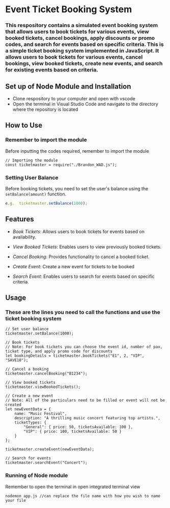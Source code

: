 # Event Ticket Booking System

### This respository contains a simulated event booking system that allows users to book tickets for various events, view booked tickets, cancel bookings, apply discounts or promo codes, and search for events based on specific criteria. This is a simple ticket booking system implemented in JavaScript. It allows users to book tickets for various events, cancel bookings, view booked tickets, create new events, and search for existing events based on criteria.

## Set up of Node Module and Installation

- Clone respository to your computer and open with vscode
- Open the terminal in Visual Studio Code and navigate to the directory where the repository is located

## How to Use

### Remember to import the module
Before inputting the codes required, remember to import the module

```
// Importing the module
const ticketmaster = require("./Brandon_WAD.js");
```

### Setting User Balance
Before booking tickets, you need to set the user's balance using the `setBalance(amount)` function.

```javascript
e.g.  ticketmaster.setBalance(1000);
```


## Features

- *Book Tickets*: Allows users to book tickets for events based on availability.

- *View Booked Tickets*: Enables users to view previously booked tickets.

- *Cancel Booking*: Provides functionality to cancel a booked ticket.

- *Create Event*: Create a new event for tickets to be booked

- *Search Event*: Enables users to search for events based on specific criteria.

## Usage
### These are the lines you need to call the functions and use the ticket booking system

```
// Set user balance
ticketmaster.setBalance(1000);

// Book tickets
// Note: For book tickets you can choose the event id, number of pax, ticket type, and apply promo code for discounts
let bookingDetails = ticketmaster.bookTickets("E1", 2, "VIP", "SAVE10");

// Cancel a booking
ticketmaster.cancelBooking("B1234");

// View booked tickets
ticketmaster.viewBookedTickets();

// Create a new event
// Note: All of the particulars need to be filled or event will not be created
let newEventData = {
    name: "Music Festival", 
    description: "A thrilling music concert featuring top artists.",
    ticketTypes: {
        "General": { price: 50, ticketsAvailable: 100 },
        "VIP": { price: 100, ticketsAvailable: 50 }
    }
};

ticketmaster.createEvent(newEventData);

// Search for events
ticketmaster.searchEvent("Concert");

```


### Running of Node module
Remember to open the terminal in open integrated terminal view

```
nodemon app.js //can replace the file name with how you wish to name your file
```







